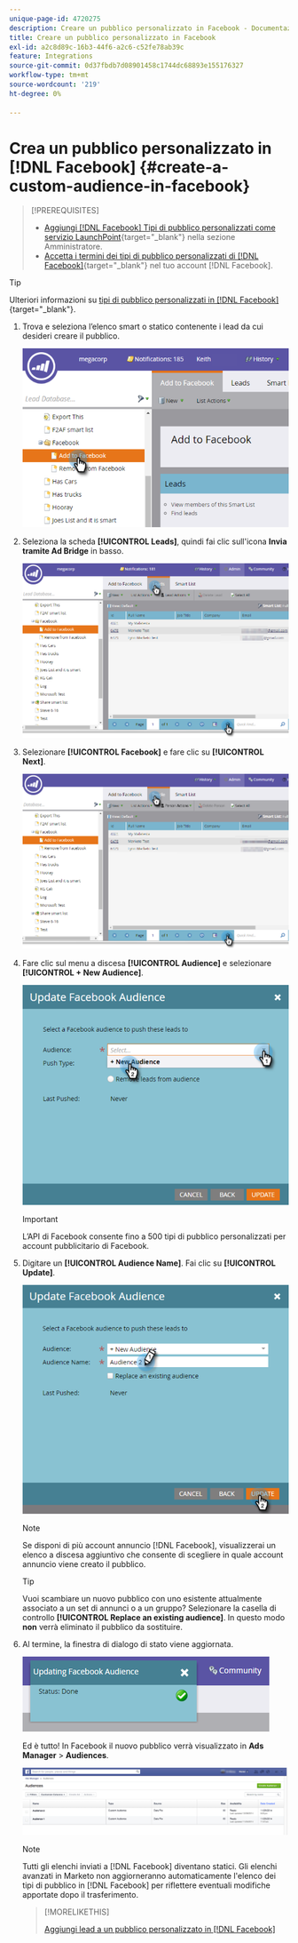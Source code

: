 ```yaml
---
unique-page-id: 4720275
description: Creare un pubblico personalizzato in Facebook - Documentazione di Marketo - Documentazione del prodotto
title: Creare un pubblico personalizzato in Facebook
exl-id: a2c8d89c-16b3-44f6-a2c6-c52fe78ab39c
feature: Integrations
source-git-commit: 0d37fbdb7d08901458c1744dc68893e155176327
workflow-type: tm+mt
source-wordcount: '219'
ht-degree: 0%

---
```


# Crea un pubblico personalizzato in [!DNL Facebook] {#create-a-custom-audience-in-facebook}

>[!PREREQUISITES]
>
>* [Aggiungi [!DNL Facebook] Tipi di pubblico personalizzati come servizio LaunchPoint](/help/marketo/product-docs/demand-generation/ad-network-integrations/add-facebook-custom-audiences-as-a-launchpoint-service.md){target="_blank"} nella sezione Amministratore.
>* [Accetta i termini dei tipi di pubblico personalizzati di  [!DNL Facebook]](https://www.facebook.com/ads/manage/customaudiences/tos.php){target="_blank"} nel tuo account [!DNL Facebook].

>[!TIP]
>
>Ulteriori informazioni su [tipi di pubblico personalizzati in [!DNL Facebook]](https://www.facebook.com/help/341425252616329){target="_blank"}.

1. Trova e seleziona l’elenco smart o statico contenente i lead da cui desideri creare il pubblico.

   ![](assets/create-a-custom-audience-in-facebook-1.png)

1. Seleziona la scheda **[!UICONTROL Leads]**, quindi fai clic sull&#39;icona **Invia tramite Ad Bridge** in basso.

   ![](assets/create-a-custom-audience-in-facebook-2.png)

1. Selezionare **[!UICONTROL Facebook]** e fare clic su **[!UICONTROL Next]**.

   ![](assets/create-a-custom-audience-in-facebook-3.png)

1. Fare clic sul menu a discesa **[!UICONTROL Audience]** e selezionare **[!UICONTROL + New Audience]**.

   ![](assets/create-a-custom-audience-in-facebook-4.png)

   >[!IMPORTANT]
   >
   >L’API di Facebook consente fino a 500 tipi di pubblico personalizzati per account pubblicitario di Facebook.

1. Digitare un **[!UICONTROL Audience Name]**. Fai clic su **[!UICONTROL Update]**.

   ![](assets/create-a-custom-audience-in-facebook-5.png)

   >[!NOTE]
   >
   >Se disponi di più account annuncio [!DNL Facebook], visualizzerai un elenco a discesa aggiuntivo che consente di scegliere in quale account annuncio viene creato il pubblico.

   >[!TIP]
   >
   >Vuoi scambiare un nuovo pubblico con uno esistente attualmente associato a un set di annunci o a un gruppo? Selezionare la casella di controllo **[!UICONTROL Replace an existing audience]**. In questo modo **non** verrà eliminato il pubblico da sostituire.

1. Al termine, la finestra di dialogo di stato viene aggiornata.

   ![](assets/create-a-custom-audience-in-facebook-6.png)

   Ed è tutto! In Facebook il nuovo pubblico verrà visualizzato in **Ads Manager** > **Audiences**.

   ![](assets/create-a-custom-audience-in-facebook-7.png)

   >[!NOTE]
   >
   >Tutti gli elenchi inviati a [!DNL Facebook] diventano statici. Gli elenchi avanzati in Marketo non aggiorneranno automaticamente l&#39;elenco dei tipi di pubblico in [!DNL Facebook] per riflettere eventuali modifiche apportate dopo il trasferimento.

   >[!MORELIKETHIS]
   >
   >[Aggiungi lead a un pubblico personalizzato in [!DNL Facebook]](/help/marketo/product-docs/demand-generation/facebook/add-leads-to-a-custom-audience-in-facebook.md)
